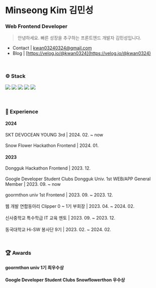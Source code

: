 # Minseong Kim 김민성
### Web Frontend Developer
> 안녕하세요. 빠른 성장을 추구하는 프론트엔드 개발자 김민성입니다.

- Contact | kwan03240324@gmail.com
- Blog | [https://velog.io/@kwan0324](https://velog.io/@kwan0324)
<br>

### ⚙️ Stack
<img src="https://img.shields.io/badge/HTML5-E34F26?style=for-the-badge&logo=html5&logoColor=white"/> <img src="https://img.shields.io/badge/CSS3-1572B6?style=for-the-badge&logo=css3&logoColor=white"/> <img src="https://img.shields.io/badge/JavaScript-F7DF1E?style=for-the-badge&logo=javascript&logoColor=black"/> <img src="https://img.shields.io/badge/TypeScript-007ACC?style=for-the-badge&logo=typescript&logoColor=white"/> <img src="https://img.shields.io/badge/React-20232A?style=for-the-badge&logo=react&logoColor=61DAFB"/>
<br><br><br>

### 🎯 Experience
#### 2024
SKT DEVOCEAN YOUNG 3rd | 2024. 02. ~ now 
</br></br>
Snow Flower Hackathon Frontend | 2024. 01.

#### 2023
Dongguk Hackathon Frontend | 2023. 12.
</br></br>
Google Developer Student Clubs Dongguk Univ. 1st WEB/APP General Member | 2023. 09. ~ now
</br></br>
goormthon univ 1st Frontend | 2023. 09. ~ 2023. 12.
</br></br>
웹 개발 연합동아리 Clipper 0 ~ 1기 부회장 | 2023. 04. ~ 2024. 02.
</br></br>
신사중학교 특수학급 IT 교육 멘토 | 2023. 09. ~ 2023. 12.
</br></br>
동국대학교 Hi-SW 봉사단 9기 | 2023. 02. ~ 2024. 02.


<br>

### 🏆 Awards
#### goormthon univ 1기 최우수상
#### Google Developer Student Clubs Snowflowerthon 우수상

<br>

<!--
**akimcse/akimcse** is a ✨ _special_ ✨ repository because its `README.md` (this file) appears on your GitHub profile.

Here are some ideas to get you started:

- 🔭 I’m currently working on ...
- 🌱 
- 👯 I’m looking to collaborate on ...
- 🤔 I’m looking for help with ...
- 💬 Ask me about ...
- 📫 How to reach me: ...
- 😄 Pronouns: ...
- ⚡ Fun fact: ...
-->
